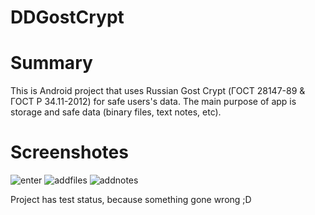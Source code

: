 # DDGostCrypt


# Summary
This is Android project that uses Russian Gost Crypt (ГОСТ 28147-89 & ГОСТ Р 34.11-2012) for safe users's data.
The main purpose of app is storage and safe data (binary files, text notes, etc).

# Screenshotes

![enter](https://cloclo11.datacloudmail.ru/weblink/view/9quZ/LFv5oeRVj?etag=ED9821F6BF3A7F410CC31604E9834BE372041F7B&key=eac913172b825ee54364a4af5124c9b07ef487f4)
![addfiles](https://cloclo15.datacloudmail.ru/weblink/view/DnEW/oUeSNcumD?etag=72CDA5CA2C6E740D2204E5E0EB7E270B077214F9&key=eac913172b825ee54364a4af5124c9b07ef487f4)
![addnotes](https://cloclo16.datacloudmail.ru/weblink/view/D3sS/bcF88tjkF?etag=3CA612102BECFBCF5F6375820966F229ED8F5C79&key=eac913172b825ee54364a4af5124c9b07ef487f4)

Project has test status, because something gone wrong ;D
